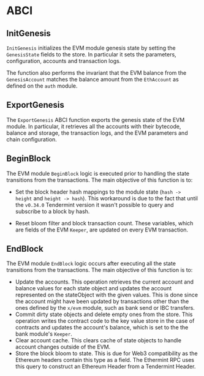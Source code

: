 <!--
order: 5
-->

# ABCI

## InitGenesis

`InitGenesis` initializes the EVM module genesis state by setting the `GenesisState` fields to the
store. In particular it sets the parameters, configuration, accounts and transaction logs.

The function also performs the invariant that the EVM balance  from the `GenesisAccount` matches the
balance amount from the `EthAccount` as defined on the `auth` module.

## ExportGenesis

The `ExportGenesis` ABCI function exports the genesis state of the EVM module. In particular, it
retrieves all the accounts with their bytecode, balance and storage, the transaction logs, and the
EVM parameters and chain configuration.

## BeginBlock

The EVM module `BeginBlock` logic is executed prior to handling the state transitions from the
transactions. The main objective of this function is to:

* Set the block header hash mappings to the module state (`hash -> height` and `height -> hash`).
  This workaround is due to the fact that until the `v0.34.0` Tendermint version it wasn't possible
  to query and subscribe to a block by hash.

* Reset bloom filter and block transaction count. These variables, which are fields of the EVM
  `Keeper`, are updated on every EVM transaction.

## EndBlock

The EVM module `EndBlock` logic occurs after executing all the state transitions from the
transactions. The main objective of this function is to:

* Update the accounts. This operation retrieves the current account and balance values for each
  state object and updates the account represented on the stateObject with the given values. This is
  done since the account might have been updated by transactions other than the ones defined by the
  `x/evm` module, such as bank send or IBC transfers.
* Commit dirty state objects and delete empty ones from the store. This operation writes the
  contract code to the key value store in the case of contracts and updates the account's balance,
  which is set to the the bank module's `Keeper`.
* Clear account cache. This clears cache of state objects to handle account changes outside of the
  EVM.
* Store the block bloom to state. This is due for Web3 compatibility as the Ethereum headers contain
  this type as a  field. The Ethermint RPC uses this query to construct an Ethereum Header from a
  Tendermint Header.
